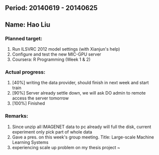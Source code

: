 ## Period: 20140619 - 20140625
## Name: Hao Liu

### Planned target:
1. Run ILSVRC 2012 model settings (with Xianjun's help)
2. Configure and test the new MIC-GPU server
3. Coursera: R Programming (Week 1 & 2)


### Actual progress:
1.   [40%] writing the data provider, should finish in next week and start train
2.   [90%] Server already settle down, we will ask DO admin to remote access the server tomorrow
3.   [100%] Finished

### Remarks:
1.   Since unzip all IMAGENET data to pc already will full the disk, current experiment only pick part of whole data
2.   Gave a pres. on this week's group meeting. Title: Large-scale Machine Learning Systems
3.   experiencing scale up problem on my thesis project
~                                    
